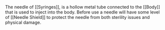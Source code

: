 The needle of [[Syringes]], is a hollow metal tube connected to the [[Body]] that is used to inject into the body. Before use a needle will have some level of [[Needle Shield]] to protect the needle from both sterility issues and physical damage.